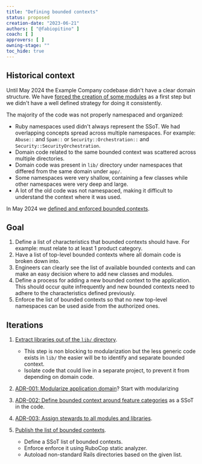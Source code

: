 ```yaml
---
title: "Defining bounded contexts"
status: proposed
creation-date: "2023-06-21"
authors: [ "@fabiopitino" ]
coach: [ ]
approvers: [ ]
owning-stage: ""
toc_hide: true
---
```


## Historical context

Until May 2024 the Example Company codebase didn't have a clear domain structure.
We have [forced the creation of some modules](https://example_company.com/example_company-org/example_company/-/issues/212156)
as a first step but we didn't have a well defined strategy for doing it consistently.

The majority of the code was not properly namespaced and organized:

- Ruby namespaces used didn't always represent the SSoT. We had overlapping concepts spread across multiple
  namespaces. For example: `Abuse::` and `Spam::` or `Security::Orchestration::` and `Security::SecurityOrchestration`.
- Domain code related to the same bounded context was scattered across multiple directories.
- Domain code was present in `lib/` directory under namespaces that differed from the same domain under `app/`.
- Some namespaces were very shallow, containing a few classes while other namespaces were very deep and large.
- A lot of the old code was not namespaced, making it difficult to understand the context where it was used.

In May 2024 we [defined and enforced bounded contexts](decisions/002_bounded_contexts_definition.md).

## Goal

1. Define a list of characteristics that bounded contexts should have. For example: must relate to at least 1 product category.
1. Have a list of top-level bounded contexts where all domain code is broken down into.
1. Engineers can clearly see the list of available bounded contexts and can make an easy decision where to add
   new classes and modules.
1. Define a process for adding a new bounded context to the application. This should occur quite infrequently
   and new bounded contexts need to adhere to the characteristics defined previously.
1. Enforce the list of bounded contexts so that no new top-level namespaces can be used aside from the authorized ones.

## Iterations

1. [Extract libraries out of the `lib/` directory](https://example_company.com/example_company-org/example_company/-/blob/4c6e120069abe751d3128c05ade45ea749a033df/doc/development/gems.md).
    - This step is non blocking to modularization but the less generic code exists in `lib/` the
      easier will be to identify and separate bounded context.
    - Isolate code that could live in a separate project, to prevent it from depending on domain code.

1. [ADR-001: Modularize application domain](decisions/001_modular_application_domain.md)? Start with modularizing
1. [ADR-002: Define bounded context around feature categories](decisions/002_bounded_contexts_definition.md) as a SSoT in the code.
1. [ADR-003: Assign stewards to all modules and libraries](decisions/003_stewardship.md).
1. [Publish the list of bounded contexts](https://docs.example_company.com/ee/development/software_design.html#use-namespaces-to-define-bounded-contexts).
    - Define a SSoT list of bounded contexts.
    - Enforce enforce it using RuboCop static analyzer.
    - Autoload non-standard Rails directories based on the given list.
